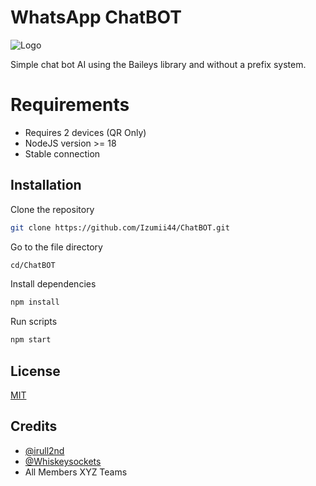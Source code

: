# WhatsApp ChatBOT

![Logo](https://telegra.ph/file/eb493d6055b139be3e141.jpg)

Simple chat bot AI using the Baileys library and without a prefix system.

# Requirements
- Requires 2 devices (QR Only)
- NodeJS version >= 18
- Stable connection



## Installation

Clone the repository 

```bash
git clone https://github.com/Izumii44/ChatBOT.git
```

Go to the file directory
```bash
cd/ChatBOT
```

Install dependencies
```bash
npm install
```

Run scripts
```bash
npm start
```

## License

[MIT](https://choosealicense.com/licenses/mit/)


## Credits

- [@irull2nd](https://www.github.com/izumii44)
- [@Whiskeysockets](https://www.github.com/whiskeysockets)
- All Members XYZ Teams
